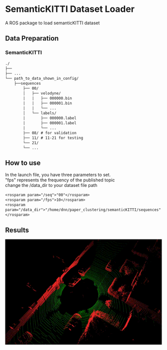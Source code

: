 # SemanticKITTI Dataset Loader
A ROS package to load semanticKITTI dataset

## Data Preparation

### SemanticKITTI
```
./
├── 
├── ...
└── path_to_data_shown_in_config/
    ├──sequences
        ├── 00/           
        │   ├── velodyne/	
        |   |	├── 000000.bin
        |   |	├── 000001.bin
        |   |	└── ...
        │   └── labels/ 
        |       ├── 000000.label
        |       ├── 000001.label
        |       └── ...
        ├── 08/ # for validation
        ├── 11/ # 11-21 for testing
        └── 21/
	    └── ...
```

## How to use
In the launch file, you have three parameters to set. \
"fps" represents the frequency of the published topic \
change the /data_dir to your dataset file path


    <rosparam param="/seq">"00"</rosparam>
    <rosparam param="/fps">10</rosparam>
    <rosparam param="/data_dir">"/home/dnn/paper_clustering/semanticKITTI/sequences"</rosparam>


## Results
![demo_1](demo/demo_01.gif)